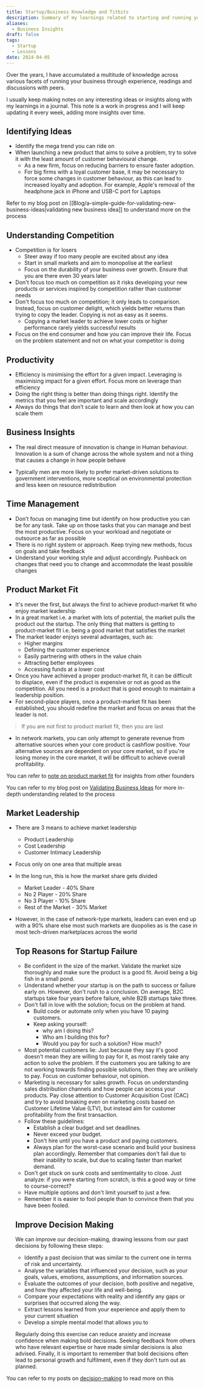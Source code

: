 ```yaml
---
title: Startup/Business Knowledge and Titbits
description: Summary of my learnings related to starting and running your own business
aliases:
  - Business Insights
draft: false
tags:
  - Startup
  - Lessons
date: 2024-04-05
---
```

Over the years, I have accumulated a multitude of knowledge across various facets of running your business through experience, readings and discussions with peers.

I usually keep making notes on any interesting ideas or insights along with my learnings in a journal. This note is a work in progress and I will keep updating it every week, adding more insights over time.

## Identifying Ideas

- Identify the mega trend you can ride on
- When launching a new product that aims to solve a problem, try to solve it with the least amount of customer behavioural change.
  - As a new firm, focus on reducing barriers to ensure faster adoption.
  - For big firms with a loyal customer base, it may be necessary to force some changes in customer behaviour, as this can lead to increased loyalty and adoption. For example, Apple's removal of the headphone jack in iPhone and USB-C port for Laptops

Refer to my blog post on  [[Blog/a-simple-guide-for-validating-new-business-ideas|validating new business idea]] to understand more on the process
## Understanding Competition

- Competition is for losers
  - Steer away if too many people are excited about any idea
  - Start in small markets and aim to monopolise at the earliest
  - Focus on the durability of your business over growth. Ensure that you are there even 30 years later
- Don't focus too much on competition as it risks developing your new products or services inspired by competition rather than customer needs
- Don't focus too much on competition; it only leads to comparison. Instead, focus on customer delight, which yields better returns than trying to copy the leader. Copying is not as easy as it seems.
  - Copying a market leader to achieve lower costs or higher performance rarely yields successful results
- Focus on the end consumer and how you can improve their life. Focus on the problem statement and not on what your competitor is doing

## Productivity

- Efficiency is minimising the effort for a given impact. Leveraging is maximising impact for a given effort. Focus more on leverage than efficiency
- Doing the right thing is better than doing things right. Identify the metrics that you feel are important and scale accordingly
- Always do things that don’t scale to learn and then look at how you can scale them

## Business Insights

- The real direct measure of innovation is change in Human behaviour. Innovation is a sum of change across the whole system and not a thing that causes a change in how people behave

- Typically men are more likely to prefer market-driven solutions to government interventions, more sceptical on environmental protection and less keen on resource redistribution

## Time Management

- Don’t focus on managing time but identify on how productive you can be for any task. Take up on those tasks that you can manage and best the most productive. Focus on your workload and negotiate or outsource as far as possible
- There is no right system or approach. Keep trying new methods, focus on goals and take feedback
- Understand your working style and adjust accordingly. Pushback on changes that need you to change and accommodate the least possible changes

## Product Market Fit

- It's never the first, but always the first to achieve product-market fit who enjoy market leadership
- In a great market i.e. a market with lots of potential, the market pulls the product out the startup. The only thing that matters is getting to product-market fit i.e. being a good market that satisfies the market
- The market leader enjoys several advantages, such as:
  - Higher margins
  - Defining the customer experience
  - Easily partnering with others in the value chain
  - Attracting better employees
  - Accessing funds at a lower cost
- Once you have achieved a proper product-market fit, it can be difficult to displace, even if the product is expensive or not as good as the competition. All you need is a product that is good enough to maintain a leadership position.
- For second-place players, once a product-market fit has been established, you should redefine the market and focus on areas that the leader is not.

> If you are not first to product market fit, then you are last

- In network markets, you can only attempt to generate revenue from alternative sources when your core product is cashflow positive. Your alternative sources are dependent on your core market, so if you're losing money in the core market, it will be difficult to achieve overall profitability.

You can refer to [note on product market fit](product-market-fit.md) for insights from other founders

You can refer to my blog post on [Validating Business Ideas](https://kiranbrahma.com/blog//a-simple-guide-for-validating-new-business-ideas) for more in-depth understanding related to the process

## Market Leadership

- There are 3 means to achieve market leadership

  - Product Leadership
  - Cost Leadership
  - Customer Intimacy Leadership

- Focus only on one area that multiple areas

- In the long run, this is how the market share gets divided

  - Market Leader - 40% Share
  - No 2 Player - 20% Share
  - No 3 Player - 10% Share
  - Rest of the Market - 30% Market

- However, in the case of network-type markets, leaders can even end up with a 90% share else most such markets are duopolies as is the case in most tech-driven marketplaces across the world

  ## Top Reasons for Startup Failure

  - Be confident in the size of the market. Validate the market size thoroughly and make sure the product is a good fit. Avoid being a big fish in a small pond.
  - Understand whether your startup is on the path to success or failure early on. However, don't rush to a conclusion. On average, B2C startups take four years before failure, while B2B startups take three.
  - Don't fall in love with the solution; focus on the problem at hand.
    - Build code or automate only when you have 10 paying customers.
    - Keep asking yourself:
      - why am I doing this?
      - Who am I building this for?
      - Would you pay for such a solution? How much?
  - Most potential customers lie: Just because they say it's good doesn't mean they are willing to pay for it, as most rarely take any action to solve the problem. If the customers you are talking to are not working towards finding possible solutions, then they are unlikely to pay. Focus on customer behaviour, not opinion.
  - Marketing is necessary for sales growth. Focus on understanding sales distribution channels and how people can access your products. Pay close attention to Customer Acquisition Cost (CAC) and try to avoid breaking even on marketing costs based on Customer Lifetime Value (LTV), but instead aim for customer profitability from the first transaction.
  - Follow these guidelines:
    - Establish a clear budget and set deadlines.
    - Never exceed your budget.
    - Don't hire until you have a product and paying customers.
    - Always plan for the worst-case scenario and build your business plan accordingly. Remember that companies don't fail due to their inability to scale, but due to scaling faster than market demand.
  - Don't get stuck on sunk costs and sentimentality to close. Just analyze: if you were starting from scratch, is this a good way or time to course-correct?
  - Have multiple options and don't limit yourself to just a few.
  - Remember it is easier to fool people than to convince them that you have been fooled.

  
  ## Improve Decision Making

  We can improve our decision-making, drawing lessons from our past decisions by following these steps:

  - Identify a past decision that was similar to the current one in terms of risk and uncertainty.
  - Analyse the variables that influenced your decision, such as your goals, values, emotions, assumptions, and information sources.
  - Evaluate the outcomes of your decision, both positive and negative, and how they affected your life and well-being.
  - Compare your expectations with reality and identify any gaps or surprises that occurred along the way.
  - Extract lessons learned from your experience and apply them to your current situation
  - Develop a simple mental model that allows you to

  Regularly doing this exercise can reduce anxiety and increase confidence when making bold decisions. Seeking feedback from others who have relevant expertise or have made similar decisions is also advised. Finally, it is important to remember that bold decisions often lead to personal growth and fulfilment, even if they don't turn out as planned.

You can refer to my posts on [decision-making](/tags/Decision-Making) to read more on this
